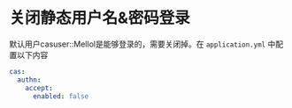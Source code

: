 # 关闭静态用户名&密码登录
默认用户casuser::Mellol是能够登录的，需要关闭掉。在 `application.yml` 中配置以下内容
```yaml
cas:
  authn:
    accept:
      enabled: false
```